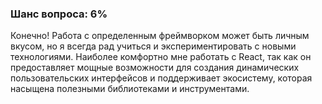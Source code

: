### Шанс вопроса: 6%

Конечно! Работа с определенным фреймворком может быть личным вкусом, но я всегда рад учиться и экспериментировать с новыми технологиями. Наиболее комфортно мне работать с React, так как он предоставляет мощные возможности для создания динамических пользовательских интерфейсов и поддерживает экосистему, которая насыщена полезными библиотеками и инструментами.